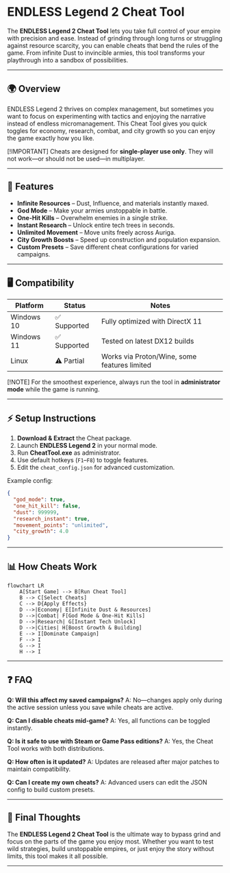 # ENDLESS Legend 2 Cheat Tool

The **ENDLESS Legend 2 Cheat Tool** lets you take full control of your empire with precision and ease. Instead of grinding through long turns or struggling against resource scarcity, you can enable cheats that bend the rules of the game. From infinite Dust to invincible armies, this tool transforms your playthrough into a sandbox of possibilities.

---

## 🌍 Overview

ENDLESS Legend 2 thrives on complex management, but sometimes you want to focus on experimenting with tactics and enjoying the narrative instead of endless micromanagement. This Cheat Tool gives you quick toggles for economy, research, combat, and city growth so you can enjoy the game exactly how you like.

[!IMPORTANT]
Cheats are designed for **single-player use only**. They will not work—or should not be used—in multiplayer.

---

## 🎯 Features

* **Infinite Resources** – Dust, Influence, and materials instantly maxed.
* **God Mode** – Make your armies unstoppable in battle.
* **One-Hit Kills** – Overwhelm enemies in a single strike.
* **Instant Research** – Unlock entire tech trees in seconds.
* **Unlimited Movement** – Move units freely across Auriga.
* **City Growth Boosts** – Speed up construction and population expansion.
* **Custom Presets** – Save different cheat configurations for varied campaigns.

---

## 🖥 Compatibility

| Platform   | Status      | Notes                                        |
| ---------- | ----------- | -------------------------------------------- |
| Windows 10 | ✅ Supported | Fully optimized with DirectX 11              |
| Windows 11 | ✅ Supported | Tested on latest DX12 builds                 |
| Linux      | ⚠️ Partial  | Works via Proton/Wine, some features limited |

[!NOTE]
For the smoothest experience, always run the tool in **administrator mode** while the game is running.

---

## ⚡ Setup Instructions

1. **Download & Extract** the Cheat package.
2. Launch **ENDLESS Legend 2** in your normal mode.
3. Run **CheatTool.exe** as administrator.
4. Use default hotkeys (`F1`–`F8`) to toggle features.
5. Edit the `cheat_config.json` for advanced customization.

Example config:

```json
{
  "god_mode": true,
  "one_hit_kill": false,
  "dust": 999999,
  "research_instant": true,
  "movement_points": "unlimited",
  "city_growth": 4.0
}
```

---

## 📊 How Cheats Work

```mermaid
flowchart LR
    A[Start Game] --> B[Run Cheat Tool]
    B --> C[Select Cheats]
    C --> D{Apply Effects}
    D -->|Economy| E[Infinite Dust & Resources]
    D -->|Combat| F[God Mode & One-Hit Kills]
    D -->|Research| G[Instant Tech Unlock]
    D -->|Cities| H[Boost Growth & Building]
    E --> I[Dominate Campaign]
    F --> I
    G --> I
    H --> I
```

---

## ❓ FAQ

**Q: Will this affect my saved campaigns?**
A: No—changes apply only during the active session unless you save while cheats are active.

**Q: Can I disable cheats mid-game?**
A: Yes, all functions can be toggled instantly.

**Q: Is it safe to use with Steam or Game Pass editions?**
A: Yes, the Cheat Tool works with both distributions.

**Q: How often is it updated?**
A: Updates are released after major patches to maintain compatibility.

**Q: Can I create my own cheats?**
A: Advanced users can edit the JSON config to build custom presets.

---

## 🚀 Final Thoughts

The **ENDLESS Legend 2 Cheat Tool** is the ultimate way to bypass grind and focus on the parts of the game you enjoy most. Whether you want to test wild strategies, build unstoppable empires, or just enjoy the story without limits, this tool makes it all possible.

---
